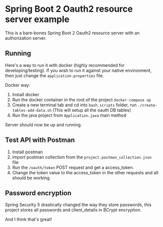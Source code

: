 # Spring Boot 2 Oauth2 resource server example

This is a bare-bones Spring Boot 2 Oauth2 resource server with an authorization server.

## Running

Here's a way to run it with docker (highly recommended for developing/testing).
If you wish to run it against your native environment, then just change the `application.properties` file.

Docker way:
1. Install docker
2. Run the docker container in the root of the project `docker-compose up`
3. Create a new terminal tab and cd into `bash_scripts` folder, run `./create-tables-add-data.sh` (This will setup all the oauth DB tables)
4. Run the java project from `Application.java` main method

Server should now be up and running.

## Test API with Postman

1. Install postman
2. Import postman collection from the `project.postman_collection.json` file
3. Run the `/oauth/token` POST request and get a access_token.
4. Change the token value to the access_token in the other requests and all should be working.

## Password encryption

Spring Security 5 drastically changed the way they store passwords,
this project stores all passwords and client_details in BCrypt encryption.

And I think that's great!
